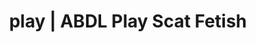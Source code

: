 ---
categories:
- Gender-Fluid
- Femdom
- Ethical Porn
- Interactive NSFW
- Immersive Erotica
image: /assets/images/1747714308476.jpg
layout: post
schema:
  description: Premium adult content featuring Scat Fetish, ABDL Play. High-quality
    artwork with erotic themes.
  keywords:
  - ASMR Porn
  - Virtual Sex
  - ABDL Play
  - Gothic Erotica
  - Interactive NSFW
  - Scat Fetish
  name: 1747714308476 | Scat Fetish ABDL Play
  type: VisualArtwork
seo:
  description: Featured content with high-quality ABDL Play, Scat Fetish. HD images
    available.
  keywords: ABDL Play, Scat Fetish
  og_image: /assets/images/1747714308476.jpg
  schema_type: VisualArtwork
tags:
- '#play'
- Scat Fetish
- ABDL Play
title: play | ABDL Play Scat Fetish
---